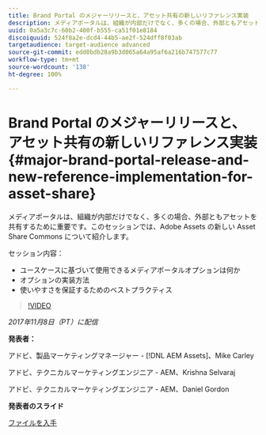 ```yaml
---
title: Brand Portal のメジャーリリースと、アセット共有の新しいリファレンス実装
description: メディアポータルは、組織が内部だけでなく、多くの場合、外部ともアセットを共有するために重要です。このセッションでは、Adobe Assets の新しい Asset Share Commons について紹介します。
uuid: 0a5a3c7c-60b2-400f-b555-ca51f01e8184
discoiquuid: 524f8a2e-dcd4-44b5-ae2f-524dff8f03ab
targetaudience: target-audience advanced
source-git-commit: edd0bdb28a9b3d065a64a95af6a216b747577c77
workflow-type: tm+mt
source-wordcount: '138'
ht-degree: 100%

---
```


# Brand Portal のメジャーリリースと、アセット共有の新しいリファレンス実装{#major-brand-portal-release-and-new-reference-implementation-for-asset-share}

メディアポータルは、組織が内部だけでなく、多くの場合、外部ともアセットを共有するために重要です。このセッションでは、Adobe Assets の新しい Asset Share Commons について紹介します。

セッション内容：

* ユースケースに基づいて使用できるメディアポータルオプションは何か
* オプションの実装方法
* 使いやすさを保証するためのベストプラクティス

>[!VIDEO](https://video.tv.adobe.com/v/20730/?quality=9)

*2017年11月8日（PT）に配信*

**発表者：**

アドビ、製品マーケティングマネージャー - [!DNL AEM Assets]、Mike Carley

アドビ、テクニカルマーケティングエンジニア - AEM、Krishna Selvaraj

アドビ、テクニカルマーケティングエンジニア - AEM、Daniel Gordon

**発表者のスライド**

[ファイルを入手](assets/gems+bp-asset+share+nov+8+17+.pdf)
<!--
[Get back to the Overview](https://helpx.adobe.com/experience-manager/kt/eseminars/gems/aem-index.html)
-->
